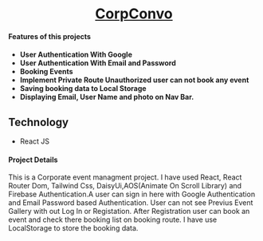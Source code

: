  <h1 align="center"><a href="http://testy-front.surge.sh/">CorpConvo</a></h1>

<h4>Features of this projects<h4>
 <ul>
  <li>User Authentication With Google</li>
  <li>User Authentication With Email and Password</li>
  <li>Booking Events</li>
  <li>Implement Private Route Unauthorized user can not book any event</li>
  <li>Saving booking data to Local Storage</li>
  <li>Displaying Email, User Name and photo on Nav Bar.</li>
 </ul>

## Technology 
- React JS

 <h4>Project Details</h4>
 <p>This is a Corporate event managment project. I have used React, React Router Dom, Tailwind Css, DaisyUi,AOS(Animate On Scroll Library) and Firebase Authentication.A user can sign in here with Google Authentication and Email Password based Authentication. User can not see Previus Event Gallery with out Log In or Registation. After Registration user can book an event and check there booking list on booking route. I have use LocalStorage to store the booking data.</p>
